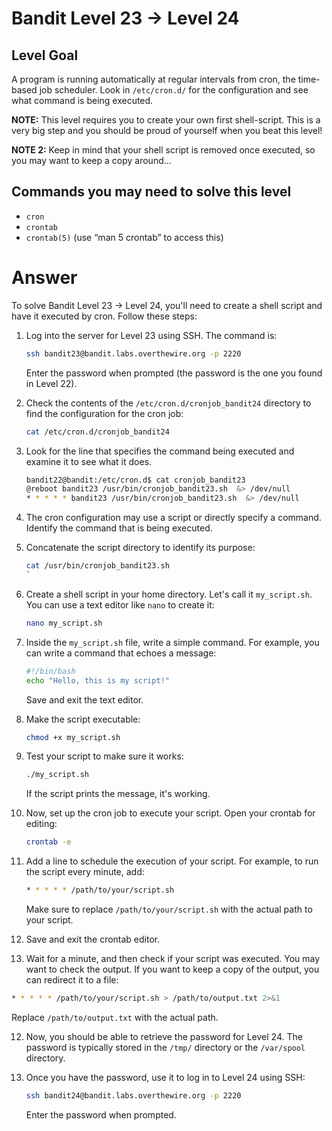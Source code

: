 # Bandit Level 23 → Level 24

## Level Goal

A program is running automatically at regular intervals from cron, the time-based job scheduler. Look in `/etc/cron.d/` for the configuration and see what command is being executed.

**NOTE:** This level requires you to create your own first shell-script. This is a very big step and you should be proud of yourself when you beat this level!

**NOTE 2:** Keep in mind that your shell script is removed once executed, so you may want to keep a copy around…

## Commands you may need to solve this level

- `cron`
- `crontab`
- `crontab(5)` (use “man 5 crontab” to access this)

# Answer

To solve Bandit Level 23 → Level 24, you'll need to create a shell script and have it executed by cron. Follow these steps:

1. Log into the server for Level 23 using SSH. The command is:

   ```bash
   ssh bandit23@bandit.labs.overthewire.org -p 2220
   ```

   Enter the password when prompted (the password is the one you found in Level 22).

2. Check the contents of the `/etc/cron.d/cronjob_bandit24` directory to find the configuration for the cron job:

   ```bash
   cat /etc/cron.d/cronjob_bandit24
   ```

3. Look for the line that specifies the command being executed and examine it to see what it does.

   ```bash
   bandit22@bandit:/etc/cron.d$ cat cronjob_bandit23
   @reboot bandit23 /usr/bin/cronjob_bandit23.sh  &> /dev/null
   * * * * * bandit23 /usr/bin/cronjob_bandit23.sh  &> /dev/null
   ```

4. The cron configuration may use a script or directly specify a command. Identify the command that is being executed.

5. Concatenate the script directory to identify its purpose:

   ```bash
   cat /usr/bin/cronjob_bandit23.sh
   `

   ```

6. Create a shell script in your home directory. Let's call it `my_script.sh`. You can use a text editor like `nano` to create it:

   ```bash
   nano my_script.sh
   ```

7. Inside the `my_script.sh` file, write a simple command. For example, you can write a command that echoes a message:

   ```bash
   #!/bin/bash
   echo "Hello, this is my script!"
   ```

   Save and exit the text editor.

8. Make the script executable:

   ```bash
   chmod +x my_script.sh
   ```

9. Test your script to make sure it works:

   ```bash
   ./my_script.sh
   ```

   If the script prints the message, it's working.

10. Now, set up the cron job to execute your script. Open your crontab for editing:

    ```bash
    crontab -e
    ```

11. Add a line to schedule the execution of your script. For example, to run the script every minute, add:

    ```bash
    * * * * * /path/to/your/script.sh
    ```

    Make sure to replace `/path/to/your/script.sh` with the actual path to your script.

12. Save and exit the crontab editor.

13. Wait for a minute, and then check if your script was executed. You may want to check the output. If you want to keep a copy of the output, you can redirect it to a file:

```bash
* * * * * /path/to/your/script.sh > /path/to/output.txt 2>&1
```

Replace `/path/to/output.txt` with the actual path.

12. Now, you should be able to retrieve the password for Level 24. The password is typically stored in the `/tmp/` directory or the `/var/spool` directory.

13. Once you have the password, use it to log in to Level 24 using SSH:

    ```bash
    ssh bandit24@bandit.labs.overthewire.org -p 2220
    ```

    Enter the password when prompted.
